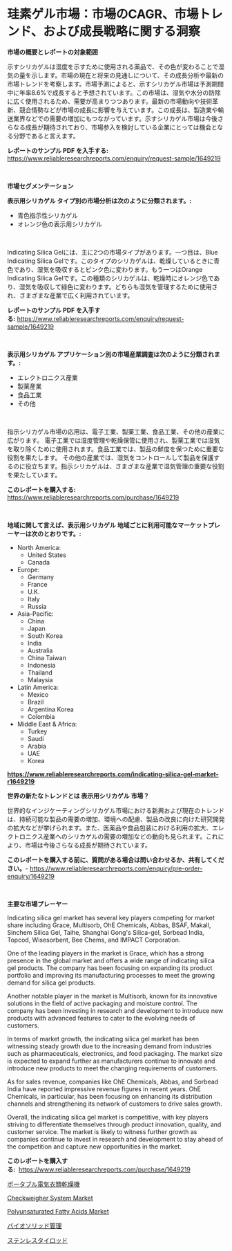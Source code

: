 <p><h1>珪素ゲル市場：市場のCAGR、市場トレンド、および成長戦略に関する洞察</h1></p><p><strong>市場の概要とレポートの対象範囲</strong></p>
<p><p>示すシリカゲルは湿度を示すために使用される薬品で、その色が変わることで湿気の量を示します。市場の現在と将来の見通しについて、その成長分析や最新の市場トレンドを考察します。市場予測によると、示すシリカゲル市場は予測期間中に年率8.6%で成長すると予想されています。この市場は、湿気や水分の防除に広く使用されるため、需要が高まりつつあります。最新の市場動向や技術革新、競合情勢などが市場の成長に影響を与えています。この成長は、製造業や輸送業界などでの需要の増加にもつながっています。示すシリカゲル市場は今後さらなる成長が期待されており、市場参入を検討している企業にとっては機会となる分野であると言えます。</p></p>
<p><strong>レポートのサンプル PDF を入手する:</strong> <a href="https://www.reliableresearchreports.com/enquiry/request-sample/1649219">https://www.reliableresearchreports.com/enquiry/request-sample/1649219</a></p>
<p>&nbsp;</p>
<p><strong>市場セグメンテーション</strong></p>
<p><strong>表示用シリカゲル タイプ別の市場分析は次のように分類されます。:</strong></p>
<p><ul><li>青色指示性シリカゲル</li><li>オレンジ色の表示用シリカゲル</li></ul></p>
<p>&nbsp;</p>
<p><p>Indicating Silica Gelには、主に2つの市場タイプがあります。一つ目は、Blue Indicating Silica Gelです。このタイプのシリカゲルは、乾燥しているときに青色であり、湿気を吸収するとピンク色に変わります。もう一つはOrange Indicating Silica Gelです。この種類のシリカゲルは、乾燥時にオレンジ色であり、湿気を吸収して緑色に変わります。どちらも湿気を管理するために使用され、さまざまな産業で広く利用されています。</p></p>
<p><strong>レポートのサンプル PDF を入手する:</strong>&nbsp;<a href="https://www.reliableresearchreports.com/enquiry/request-sample/1649219">https://www.reliableresearchreports.com/enquiry/request-sample/1649219</a></p>
<p>&nbsp;</p>
<p><strong> 表示用シリカゲル アプリケーション別の市場産業調査は次のように分類されます。:</strong></p>
<p><ul><li>エレクトロニクス産業</li><li>製薬産業</li><li>食品工業</li><li>その他</li></ul></p>
<p>&nbsp;</p>
<p><p>指示シリカゲル市場の応用は、電子工業、製薬工業、食品工業、その他の産業に広がります。 電子工業では湿度管理や乾燥保管に使用され、製薬工業では湿気を取り除くために使用されます。食品工業では、製品の鮮度を保つために重要な役割を果たします。 その他の産業では、湿気をコントロールして製品を保護するのに役立ちます。指示シリカゲルは、さまざまな産業で湿気管理の重要な役割を果たしています。</p></p>
<p><strong>このレポートを購入する:</strong>&nbsp; <a href="https://www.reliableresearchreports.com/purchase/1649219">https://www.reliableresearchreports.com/purchase/1649219</a></p>
<p>&nbsp;</p>
<p><strong>地域に関して言えば、表示用シリカゲル 地域ごとに利用可能なマーケットプレーヤーは次のとおりです。:</strong></p>
<p><ul>
    <li>
        North America:
        <ul>
            <li>United States</li>
            <li>Canada</li>
        </ul>
    </li>
    <li>
        Europe:
        <ul>
            <li>Germany</li>
            <li>France</li>
            <li>U.K.</li>
            <li>Italy</li>
            <li>Russia</li>
        </ul>
    </li>
    <li>
        Asia-Pacific:
        <ul>
            <li>China</li>
            <li>Japan</li>
            <li>South Korea</li>
            <li>India</li>
            <li>Australia</li>
            <li>China Taiwan</li>
            <li>Indonesia</li>
            <li>Thailand</li>
            <li>Malaysia</li>
        </ul>
    </li>
    <li>
        Latin America:
        <ul>
            <li>Mexico</li>
            <li>Brazil</li>
            <li>Argentina Korea</li>
            <li>Colombia</li>
        </ul>
    </li>
    <li>
        Middle East & Africa:
        <ul>
            <li>Turkey</li>
            <li>Saudi</li>
            <li>Arabia</li>
            <li>UAE</li>
            <li>Korea</li>
        </ul>
    </li>
    </ul></p>
<p><strong><a href="https://www.reliableresearchreports.com/indicating-silica-gel-market-r1649219">https://www.reliableresearchreports.com/indicating-silica-gel-market-r1649219</a></strong>&nbsp;</p>
<p><strong>世界の新たなトレンドとは 表示用シリカゲル 市場？</strong></p>
<p><p>世界的なインジケーティングシリカゲル市場における新興および現在のトレンドは、持続可能な製品の需要の増加、環境への配慮、製品の改良に向けた研究開発の拡大などが挙げられます。また、医薬品や食品包装における利用の拡大、エレクトロニクス産業へのシリカゲルの需要の増加などの動向も見られます。これにより、市場は今後さらなる成長が期待されています。</p></p>
<p><strong>このレポートを購入する前に、質問がある場合は問い合わせるか、共有してください。</strong>- <a href="https://www.reliableresearchreports.com/enquiry/pre-order-enquiry/1649219">https://www.reliableresearchreports.com/enquiry/pre-order-enquiry/1649219</a></p>
<p>&nbsp;</p>
<p><strong>主要な市場プレーヤー</strong></p>
<p><p>Indicating silica gel market has several key players competing for market share including Grace, Multisorb, OhE Chemicals, Abbas, BSAF, Makall, Sinchem Silica Gel, Taihe, Shanghai Gong's Silica-gel, Sorbead India, Topcod, Wisesorbent, Bee Chems, and IMPACT Corporation.</p><p>One of the leading players in the market is Grace, which has a strong presence in the global market and offers a wide range of indicating silica gel products. The company has been focusing on expanding its product portfolio and improving its manufacturing processes to meet the growing demand for silica gel products.</p><p>Another notable player in the market is Multisorb, known for its innovative solutions in the field of active packaging and moisture control. The company has been investing in research and development to introduce new products with advanced features to cater to the evolving needs of customers.</p><p>In terms of market growth, the indicating silica gel market has been witnessing steady growth due to the increasing demand from industries such as pharmaceuticals, electronics, and food packaging. The market size is expected to expand further as manufacturers continue to innovate and introduce new products to meet the changing requirements of customers.</p><p>As for sales revenue, companies like OhE Chemicals, Abbas, and Sorbead India have reported impressive revenue figures in recent years. OhE Chemicals, in particular, has been focusing on enhancing its distribution channels and strengthening its network of customers to drive sales growth.</p><p>Overall, the indicating silica gel market is competitive, with key players striving to differentiate themselves through product innovation, quality, and customer service. The market is likely to witness further growth as companies continue to invest in research and development to stay ahead of the competition and capture new opportunities in the market.</p></p>
<p><strong>このレポートを購入する:</strong>&nbsp;&nbsp;<a href="https://www.reliableresearchreports.com/purchase/1649219">https://www.reliableresearchreports.com/purchase/1649219</a></p>
<p><p><a href="https://medium.com/@kelsitorphy644/%E6%90%BA%E5%B8%AF%E7%94%A8%E9%9B%BB%E6%B0%97%E5%BC%8F%E8%A1%A3%E9%A1%9E%E4%B9%BE%E7%87%A5%E6%A9%9F%E5%B8%82%E5%A0%B4-%E7%AB%B6%E4%BA%89%E5%88%86%E6%9E%90-%E5%B8%82%E5%A0%B4%E5%8B%95%E5%90%91%E3%81%8A%E3%82%88%E3%81%B32031%E5%B9%B4%E3%81%BE%E3%81%A7%E3%81%AE%E4%BA%88%E6%B8%AC-c507d8710be9">ポータブル電気衣類乾燥機</a></p><p><a href="https://github.com/lylyparadise/Market-Research-Report-List-2/blob/main/checkweigher-system-market.md">Checkweigher System Market</a></p><p><a href="https://zircon-bluebell-299.notion.site/Polyunsaturated-Fatty-Acids-Market-Analysis-and-Sze-Forecasted-for-period-from-2024-to-2031-1446dbaf5f084f4eb87b13d04b189ff7">Polyunsaturated Fatty Acids Market</a></p><p><a href="https://medium.com/@jasohung45456/%E3%83%90%E3%82%A4%E3%82%AA%E5%9B%BA%E5%BD%A2%E7%89%A9%E7%AE%A1%E7%90%86%E5%B8%82%E5%A0%B4%E3%81%AE%E5%B1%95%E6%9C%9B-%E7%94%A3%E6%A5%AD%E6%A6%82%E6%B3%81%E3%81%8A%E3%82%88%E3%81%B3%E4%BA%88%E6%B8%AC-2024%E5%B9%B4%E3%81%8B%E3%82%892031%E5%B9%B4-1dedfb73a5be">バイオソリッド管理</a></p><p><a href="https://github.com/joaejkdzgyljvo6/Market-Research-Report-List-1/blob/main/291154028508.md">ステンレスタイロッド</a></p></p>
